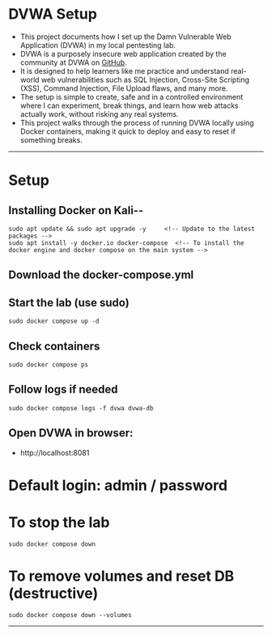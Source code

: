 # DVWA Setup
- This project documents how I set up the Damn Vulnerable Web Application (DVWA) in my local pentesting lab.
- DVWA is a purposely insecure web application created by the community at DVWA on [GitHub](https://github.com/digininja/DVWAhttps://github.com/digininja/DVWA).
-  It is designed to help learners like me practice and understand real-world web vulnerabilities such as SQL Injection, Cross-Site Scripting (XSS), Command Injection, File Upload flaws, and many more.
- The setup is simple to create, safe and in a controlled environment where I can experiment, break things, and learn how web attacks actually work, without risking any real systems.
- This project walks through the process of running DVWA locally using Docker containers, making it quick to deploy and easy to reset if something breaks.

---
# Setup
## Installing Docker on Kali--  
```
sudo apt update && sudo apt upgrade -y     <!-- Update to the latest packages -->
sudo apt install -y docker.io docker-compose  <!-- To install the docker engine and docker compose on the main system -->
```
## Download the docker-compose.yml 

## Start the lab (use sudo)
```
sudo docker compose up -d
```
## Check containers
```
sudo docker compose ps
```
## Follow logs if needed
```
sudo docker compose logs -f dvwa dvwa-db
```
## Open DVWA in browser:
- http://localhost:8081
# Default login: admin / password

# To stop the lab
```
sudo docker compose down
```
# To remove volumes and reset DB (destructive)
```
sudo docker compose down --volumes
```

---


